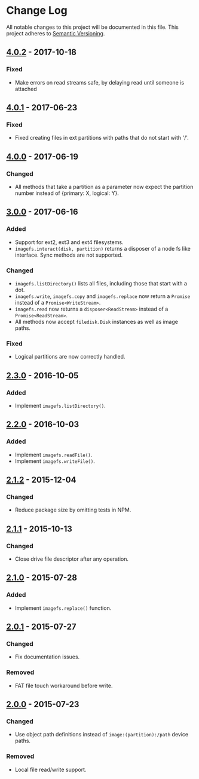# Change Log

All notable changes to this project will be documented in this file.
This project adheres to [Semantic Versioning](http://semver.org/).

## [4.0.2] - 2017-10-18

### Fixed

- Make errors on read streams safe, by delaying read until someone is attached

## [4.0.1] - 2017-06-23

### Fixed

- Fixed creating files in ext partitions with paths that do not start with '/'.

## [4.0.0] - 2017-06-19

### Changed

- All methods that take a partition as a parameter now expect the partition number instead of {primary: X, logical: Y}.

## [3.0.0] - 2017-06-16

### Added

- Support for ext2, ext3 and ext4 filesystems.
- `imagefs.interact(disk, partition)` returns a disposer of a node fs like interface. Sync methods are not supported.

### Changed

- `imagefs.listDirectory()` lists all files, including those that start with a dot.
- `imagefs.write`, `imagefs.copy` and `imagefs.replace` now return a `Promise` instead of a `Promise<WriteStream>`.
- `imagefs.read` now returns a `disposer<ReadStream>` instead of a `Promise<ReadStream>`.
- All methods now accept `filedisk.Disk` instances as well as image paths.

### Fixed

- Logical partitions are now correctly handled.

## [2.3.0] - 2016-10-05

### Added

- Implement `imagefs.listDirectory()`.

## [2.2.0] - 2016-10-03

### Added

- Implement `imagefs.readFile()`.
- Implement `imagefs.writeFile()`.

## [2.1.2] - 2015-12-04

### Changed

- Reduce package size by omitting tests in NPM.

## [2.1.1] - 2015-10-13

### Changed

- Close drive file descriptor after any operation.

## [2.1.0] - 2015-07-28

### Added

- Implement `imagefs.replace()` function.

## [2.0.1] - 2015-07-27

### Changed

- Fix documentation issues.

### Removed

- FAT file touch workaround before write.

## [2.0.0] - 2015-07-23

### Changed

- Use object path definitions instead of `image:(partition):/path` device paths.

### Removed

- Local file read/write support.

[4.0.2]: https://github.com/resin-io/resin-image-fs/compare/v4.0.1...v4.0.2
[4.0.1]: https://github.com/resin-io/resin-image-fs/compare/v4.0.0...v4.0.1
[4.0.0]: https://github.com/resin-io/resin-image-fs/compare/v3.0.0...v4.0.0
[3.0.0]: https://github.com/resin-io/resin-image-fs/compare/v2.3.0...v3.0.0
[2.3.0]: https://github.com/resin-io/resin-image-fs/compare/v2.2.0...v2.3.0
[2.2.0]: https://github.com/resin-io/resin-image-fs/compare/v2.1.2...v2.2.0
[2.1.2]: https://github.com/resin-io/resin-image-fs/compare/v2.1.1...v2.1.2
[2.1.1]: https://github.com/resin-io/resin-image-fs/compare/v2.1.0...v2.1.1
[2.1.0]: https://github.com/resin-io/resin-image-fs/compare/v2.0.1...v2.1.0
[2.0.1]: https://github.com/resin-io/resin-image-fs/compare/v2.0.0...v2.0.1
[2.0.0]: https://github.com/resin-io/resin-image-fs/compare/v1.0.0...v2.0.0
